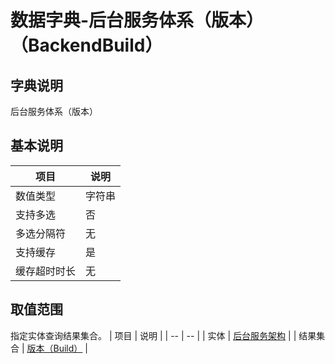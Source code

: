 # 数据字典-后台服务体系（版本）（BackendBuild）
## 字典说明
后台服务体系（版本）

## 基本说明
| 项目 | 说明 |
| -- | -- |
| 数值类型 | 字符串 |
| 支持多选 | 否 |
| 多选分隔符 | 无 |
| 支持缓存 | 是 |
| 缓存超时时长 | 无 |

## 取值范围
指定实体查询结果集合。
| 项目 | 说明 |
| -- | -- |
| 实体 | [后台服务架构](../module/ibizsysmodel/PSSysSFPub) |
| 结果集合 | [版本（Build）]() |

